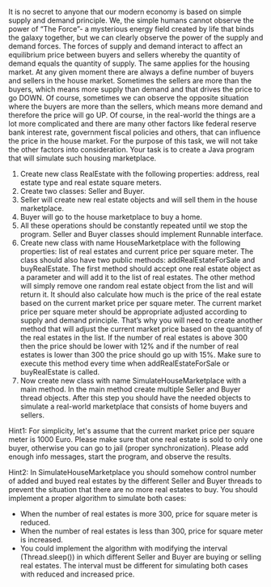 It is no secret to anyone that our modern economy is based on simple supply and demand principle. We, the simple humans cannot observe the power of “The Force”- a mysterious energy field created by life that binds the galaxy together, but we can clearly observe the power of the supply and demand forces. The forces of supply and demand interact to affect an equilibrium price between buyers and sellers whereby the quantity of demand equals the quantity of supply. The same applies for the housing market. At any given moment there are always a define number of buyers and sellers in the house market. Sometimes the sellers are more than the buyers, which means more supply than demand and that drives the price to go DOWN. Of course, sometimes we can observe the opposite situation where the buyers are more than the sellers, which means more demand and therefore the price will go UP. Of course, in the real-world the things are a lot more complicated and there are many other factors like federal reserve bank interest rate, government fiscal policies and others, that can influence the price in the house market. For the purpose of this task, we will not take the other factors into consideration.
Your task is to create а Java program that will simulate such housing marketplace.
1)	Create new class RealEstate with the following properties: address, real estate type and real estate square meters.
2)	Create two classes: Seller and Buyer.
3)	Seller will create new real estate objects and will sell them in the house marketplace.
4)	Buyer will go to the house marketplace to buy a home.
5)	All these operations should be constantly repeated until we stop the program. Seller and Buyer classes should implement Runnable interface.
6)	Create new class with name HouseMarketplace with the following properties: list of real estates and current price per square meter. The class should also have two public methods: addRealEstateForSale and buyRealEstate. The first method should accept one real estate object as a parameter and will add it to the list of real estates. The other method will simply remove one random real estate object from the list and will return it. It should also calculate how much is the price of the real estate based on the current market price per square meter.  The current market price per square meter should be appropriate adjusted according to supply and demand principle. That’s why you will need to create another method that will adjust the current market price based on the quantity of the real estates in the list. If the number of real estates is above 300 then the price should be lower with 12% and if the number of real estates is lower than 300 the price should go up with 15%. Make sure to execute this method every time when addRealEstateForSale or buyRealEstate is called.
7)	Now create new class with name SimulateHouseMarketplace with a main method. In the main
      method create multiple Seller and Buyer thread objects. After this step you should have the needed objects to simulate a real-world marketplace that consists of home buyers and sellers.

Hint1: For simplicity, let's assume that the current market price per square meter is 1000 Euro. Please make sure that one real estate is sold to only one buyer, otherwise you can go to jail (proper synchronization). Please add enough info messages, start the program, and observe the results.

Hint2: In SimulateHouseMarketplace you should somehow control number of added and buyed real estates by the different Seller and Buyer threads to prevent the situation that there are no more real estates to buy. You should implement a proper algorithm to simulate both cases:
-	When the number of real estates is more 300, price for square meter is reduced.
-	When the number of real estates is less than 300, price for square meter is increased.
-	You could implement the algorithm with modifying the interval (Thread.sleep()) in which different Seller and Buyer are buying or selling real estates. The interval must be different for simulating both cases with reduced and increased price.
